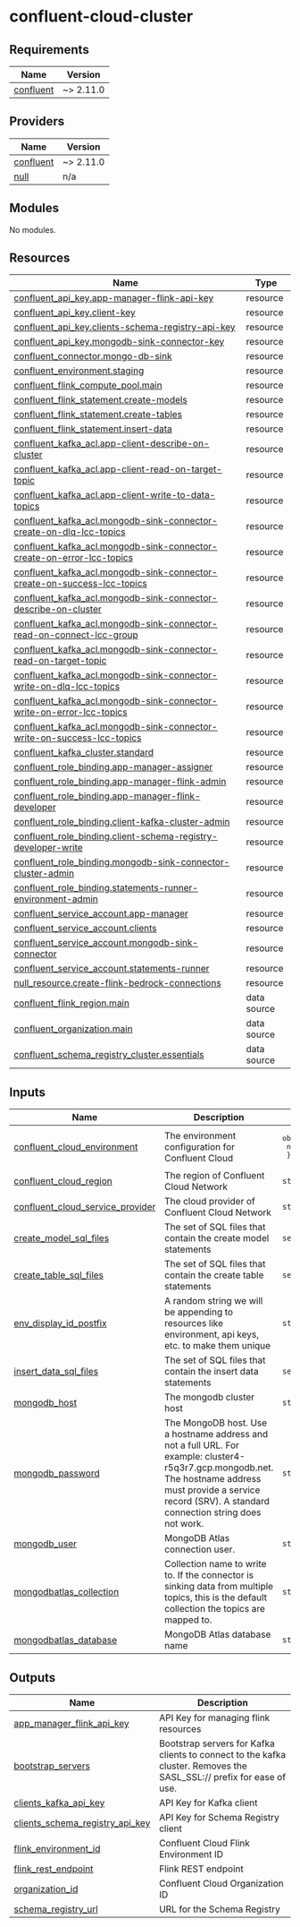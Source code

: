 # confluent-cloud-cluster

<!-- BEGINNING OF PRE-COMMIT-TERRAFORM DOCS HOOK -->
## Requirements

| Name | Version |
|------|---------|
| <a name="requirement_confluent"></a> [confluent](#requirement\_confluent) | ~> 2.11.0 |

## Providers

| Name | Version |
|------|---------|
| <a name="provider_confluent"></a> [confluent](#provider\_confluent) | ~> 2.11.0 |
| <a name="provider_null"></a> [null](#provider\_null) | n/a |

## Modules

No modules.

## Resources

| Name | Type |
|------|------|
| [confluent_api_key.app-manager-flink-api-key](https://registry.terraform.io/providers/confluentinc/confluent/latest/docs/resources/api_key) | resource |
| [confluent_api_key.client-key](https://registry.terraform.io/providers/confluentinc/confluent/latest/docs/resources/api_key) | resource |
| [confluent_api_key.clients-schema-registry-api-key](https://registry.terraform.io/providers/confluentinc/confluent/latest/docs/resources/api_key) | resource |
| [confluent_api_key.mongodb-sink-connector-key](https://registry.terraform.io/providers/confluentinc/confluent/latest/docs/resources/api_key) | resource |
| [confluent_connector.mongo-db-sink](https://registry.terraform.io/providers/confluentinc/confluent/latest/docs/resources/connector) | resource |
| [confluent_environment.staging](https://registry.terraform.io/providers/confluentinc/confluent/latest/docs/resources/environment) | resource |
| [confluent_flink_compute_pool.main](https://registry.terraform.io/providers/confluentinc/confluent/latest/docs/resources/flink_compute_pool) | resource |
| [confluent_flink_statement.create-models](https://registry.terraform.io/providers/confluentinc/confluent/latest/docs/resources/flink_statement) | resource |
| [confluent_flink_statement.create-tables](https://registry.terraform.io/providers/confluentinc/confluent/latest/docs/resources/flink_statement) | resource |
| [confluent_flink_statement.insert-data](https://registry.terraform.io/providers/confluentinc/confluent/latest/docs/resources/flink_statement) | resource |
| [confluent_kafka_acl.app-client-describe-on-cluster](https://registry.terraform.io/providers/confluentinc/confluent/latest/docs/resources/kafka_acl) | resource |
| [confluent_kafka_acl.app-client-read-on-target-topic](https://registry.terraform.io/providers/confluentinc/confluent/latest/docs/resources/kafka_acl) | resource |
| [confluent_kafka_acl.app-client-write-to-data-topics](https://registry.terraform.io/providers/confluentinc/confluent/latest/docs/resources/kafka_acl) | resource |
| [confluent_kafka_acl.mongodb-sink-connector-create-on-dlq-lcc-topics](https://registry.terraform.io/providers/confluentinc/confluent/latest/docs/resources/kafka_acl) | resource |
| [confluent_kafka_acl.mongodb-sink-connector-create-on-error-lcc-topics](https://registry.terraform.io/providers/confluentinc/confluent/latest/docs/resources/kafka_acl) | resource |
| [confluent_kafka_acl.mongodb-sink-connector-create-on-success-lcc-topics](https://registry.terraform.io/providers/confluentinc/confluent/latest/docs/resources/kafka_acl) | resource |
| [confluent_kafka_acl.mongodb-sink-connector-describe-on-cluster](https://registry.terraform.io/providers/confluentinc/confluent/latest/docs/resources/kafka_acl) | resource |
| [confluent_kafka_acl.mongodb-sink-connector-read-on-connect-lcc-group](https://registry.terraform.io/providers/confluentinc/confluent/latest/docs/resources/kafka_acl) | resource |
| [confluent_kafka_acl.mongodb-sink-connector-read-on-target-topic](https://registry.terraform.io/providers/confluentinc/confluent/latest/docs/resources/kafka_acl) | resource |
| [confluent_kafka_acl.mongodb-sink-connector-write-on-dlq-lcc-topics](https://registry.terraform.io/providers/confluentinc/confluent/latest/docs/resources/kafka_acl) | resource |
| [confluent_kafka_acl.mongodb-sink-connector-write-on-error-lcc-topics](https://registry.terraform.io/providers/confluentinc/confluent/latest/docs/resources/kafka_acl) | resource |
| [confluent_kafka_acl.mongodb-sink-connector-write-on-success-lcc-topics](https://registry.terraform.io/providers/confluentinc/confluent/latest/docs/resources/kafka_acl) | resource |
| [confluent_kafka_cluster.standard](https://registry.terraform.io/providers/confluentinc/confluent/latest/docs/resources/kafka_cluster) | resource |
| [confluent_role_binding.app-manager-assigner](https://registry.terraform.io/providers/confluentinc/confluent/latest/docs/resources/role_binding) | resource |
| [confluent_role_binding.app-manager-flink-admin](https://registry.terraform.io/providers/confluentinc/confluent/latest/docs/resources/role_binding) | resource |
| [confluent_role_binding.app-manager-flink-developer](https://registry.terraform.io/providers/confluentinc/confluent/latest/docs/resources/role_binding) | resource |
| [confluent_role_binding.client-kafka-cluster-admin](https://registry.terraform.io/providers/confluentinc/confluent/latest/docs/resources/role_binding) | resource |
| [confluent_role_binding.client-schema-registry-developer-write](https://registry.terraform.io/providers/confluentinc/confluent/latest/docs/resources/role_binding) | resource |
| [confluent_role_binding.mongodb-sink-connector-cluster-admin](https://registry.terraform.io/providers/confluentinc/confluent/latest/docs/resources/role_binding) | resource |
| [confluent_role_binding.statements-runner-environment-admin](https://registry.terraform.io/providers/confluentinc/confluent/latest/docs/resources/role_binding) | resource |
| [confluent_service_account.app-manager](https://registry.terraform.io/providers/confluentinc/confluent/latest/docs/resources/service_account) | resource |
| [confluent_service_account.clients](https://registry.terraform.io/providers/confluentinc/confluent/latest/docs/resources/service_account) | resource |
| [confluent_service_account.mongodb-sink-connector](https://registry.terraform.io/providers/confluentinc/confluent/latest/docs/resources/service_account) | resource |
| [confluent_service_account.statements-runner](https://registry.terraform.io/providers/confluentinc/confluent/latest/docs/resources/service_account) | resource |
| [null_resource.create-flink-bedrock-connections](https://registry.terraform.io/providers/hashicorp/null/latest/docs/resources/resource) | resource |
| [confluent_flink_region.main](https://registry.terraform.io/providers/confluentinc/confluent/latest/docs/data-sources/flink_region) | data source |
| [confluent_organization.main](https://registry.terraform.io/providers/confluentinc/confluent/latest/docs/data-sources/organization) | data source |
| [confluent_schema_registry_cluster.essentials](https://registry.terraform.io/providers/confluentinc/confluent/latest/docs/data-sources/schema_registry_cluster) | data source |

## Inputs

| Name | Description | Type | Default | Required |
|------|-------------|------|---------|:--------:|
| <a name="input_confluent_cloud_environment"></a> [confluent\_cloud\_environment](#input\_confluent\_cloud\_environment) | The environment configuration for Confluent Cloud | <pre>object({<br/>    name = string<br/>  })</pre> | n/a | yes |
| <a name="input_confluent_cloud_region"></a> [confluent\_cloud\_region](#input\_confluent\_cloud\_region) | The region of Confluent Cloud Network | `string` | n/a | yes |
| <a name="input_confluent_cloud_service_provider"></a> [confluent\_cloud\_service\_provider](#input\_confluent\_cloud\_service\_provider) | The cloud provider of Confluent Cloud Network | `string` | n/a | yes |
| <a name="input_create_model_sql_files"></a> [create\_model\_sql\_files](#input\_create\_model\_sql\_files) | The set of SQL files that contain the create model statements | `set(string)` | `[]` | no |
| <a name="input_create_table_sql_files"></a> [create\_table\_sql\_files](#input\_create\_table\_sql\_files) | The set of SQL files that contain the create table statements | `set(string)` | `[]` | no |
| <a name="input_env_display_id_postfix"></a> [env\_display\_id\_postfix](#input\_env\_display\_id\_postfix) | A random string we will be appending to resources like environment, api keys, etc. to make them unique | `string` | n/a | yes |
| <a name="input_insert_data_sql_files"></a> [insert\_data\_sql\_files](#input\_insert\_data\_sql\_files) | The set of SQL files that contain the insert data statements | `set(string)` | `[]` | no |
| <a name="input_mongodb_host"></a> [mongodb\_host](#input\_mongodb\_host) | The mongodb cluster host | `string` | n/a | yes |
| <a name="input_mongodb_password"></a> [mongodb\_password](#input\_mongodb\_password) | The MongoDB host. Use a hostname address and not a full URL. For example: cluster4-r5q3r7.gcp.mongodb.net. The hostname address must provide a service record (SRV). A standard connection string does not work. | `string` | n/a | yes |
| <a name="input_mongodb_user"></a> [mongodb\_user](#input\_mongodb\_user) | MongoDB Atlas connection user. | `string` | n/a | yes |
| <a name="input_mongodbatlas_collection"></a> [mongodbatlas\_collection](#input\_mongodbatlas\_collection) | Collection name to write to. If the connector is sinking data from multiple topics, this is the default collection the topics are mapped to. | `string` | n/a | yes |
| <a name="input_mongodbatlas_database"></a> [mongodbatlas\_database](#input\_mongodbatlas\_database) | MongoDB Atlas database name | `string` | n/a | yes |

## Outputs

| Name | Description |
|------|-------------|
| <a name="output_app_manager_flink_api_key"></a> [app\_manager\_flink\_api\_key](#output\_app\_manager\_flink\_api\_key) | API Key for managing flink resources |
| <a name="output_bootstrap_servers"></a> [bootstrap\_servers](#output\_bootstrap\_servers) | Bootstrap servers for Kafka clients to connect to the kafka cluster. Removes the SASL\_SSL:// prefix for ease of use. |
| <a name="output_clients_kafka_api_key"></a> [clients\_kafka\_api\_key](#output\_clients\_kafka\_api\_key) | API Key for Kafka client |
| <a name="output_clients_schema_registry_api_key"></a> [clients\_schema\_registry\_api\_key](#output\_clients\_schema\_registry\_api\_key) | API Key for Schema Registry client |
| <a name="output_flink_environment_id"></a> [flink\_environment\_id](#output\_flink\_environment\_id) | Confluent Cloud Flink Environment ID |
| <a name="output_flink_rest_endpoint"></a> [flink\_rest\_endpoint](#output\_flink\_rest\_endpoint) | Flink REST endpoint |
| <a name="output_organization_id"></a> [organization\_id](#output\_organization\_id) | Confluent Cloud Organization ID |
| <a name="output_schema_registry_url"></a> [schema\_registry\_url](#output\_schema\_registry\_url) | URL for the Schema Registry |
<!-- END OF PRE-COMMIT-TERRAFORM DOCS HOOK -->
